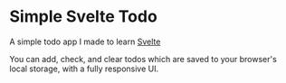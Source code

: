 # Simple Svelte Todo

A simple todo app I made to learn [Svelte](https://svelte.dev/)

You can add, check, and clear todos which are saved to your browser's local storage, with a fully responsive UI.
